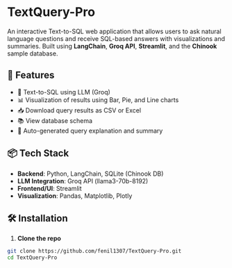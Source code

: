 # TextQuery-Pro


An interactive Text-to-SQL web application that allows users to ask natural language questions and receive SQL-based answers with visualizations and summaries. Built using **LangChain**, **Groq API**, **Streamlit**, and the **Chinook** sample database.

## 🚀 Features

- 🧠 Text-to-SQL using LLM (Groq)
- 📊 Visualization of results using Bar, Pie, and Line charts
- 📥 Download query results as CSV or Excel
- 📚 View database schema
- 📝 Auto-generated query explanation and summary

## 📦 Tech Stack

- **Backend**: Python, LangChain, SQLite (Chinook DB)
- **LLM Integration**: Groq API (llama3-70b-8192)
- **Frontend/UI**: Streamlit
- **Visualization**: Pandas, Matplotlib, Plotly

## 🛠️ Installation

1. **Clone the repo**
```bash
git clone https://github.com/fenil1307/TextQuery-Pro.git
cd TextQuery-Pro
